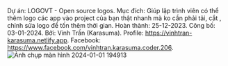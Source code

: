 Dự án: LOGOVT - Open source logos.
Mục đích: Giúp lập trình viên có thể thêm logo các app vào project của bạn thật nhanh mà ko cần phải tải, cắt , chỉnh sửa logo để tốn thêm thời gian.
Hoàn thành: 25-12-2023.
Công bố: 03-01-2024.
Bởi: Vinh Trần (Karasuma).
Profile: https://vinhtran-karasuma.netlify.app.
Facebook: https://www.facebook.com/vinhtran.karasuma.coder.206.
![Ảnh chụp màn hình 2024-01-01 194913](https://github.com/karasuma-vinhtran/mudule-logovt/assets/118029997/aaf1c658-5823-426e-9516-e62822c5c119)
